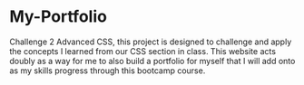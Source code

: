 # My-Portfolio
Challenge 2 Advanced CSS, this project is designed to challenge and apply the concepts I learned from our CSS section in class. This website acts doubly as a way for me to also build a portfolio for myself that I will add onto as my skills progress through this bootcamp course.
